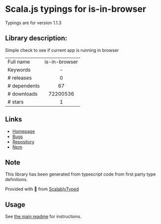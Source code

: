 
# Scala.js typings for is-in-browser

Typings are for version 1.1.3

## Library description:
Simple check to see if current app is running in browser

|                    |                 |
| ------------------ | :-------------: |
| Full name          | is-in-browser |
| Keywords           | - |
| # releases         | 0 |
| # dependents       | 67 |
| # downloads        | 72200536 |
| # stars            | 1 |

## Links
- [Homepage](https://github.com/tuxsudo/is-in-browser#readme)
- [Bugs](https://github.com/tuxsudo/is-in-browser/issues)
- [Repository](https://github.com/tuxsudo/is-in-browser)
- [Npm](https://www.npmjs.com/package/is-in-browser)
    


## Note
This library has been generated from typescript code from first party type definitions.

Provided with :purple_heart: from [ScalablyTyped](https://github.com/oyvindberg/ScalablyTyped)

## Usage
See [the main readme](../../readme.md) for instructions.


